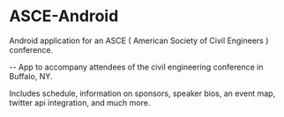 # ASCE-Android
Android application for an ASCE ( American Society of Civil Engineers ) conference. 

-- App to accompany attendees of the civil engineering conference in Buffalo, NY. 

Includes schedule, information on sponsors, speaker bios, an event map, twitter api integration, and much more. 
